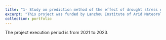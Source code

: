 ```yaml
---
title: "1- Study on prediction method of the effect of drought stress on winter wheat yield in arid area. (Funding Agency: Lanzhou Institute of Arid Meteorology)"
excerpt: "This project was funded by Lanzhou Institute of Arid Meteorology in 2021."
collection: portfolio
---
```


The project execution period is from 2021 to 2023.
